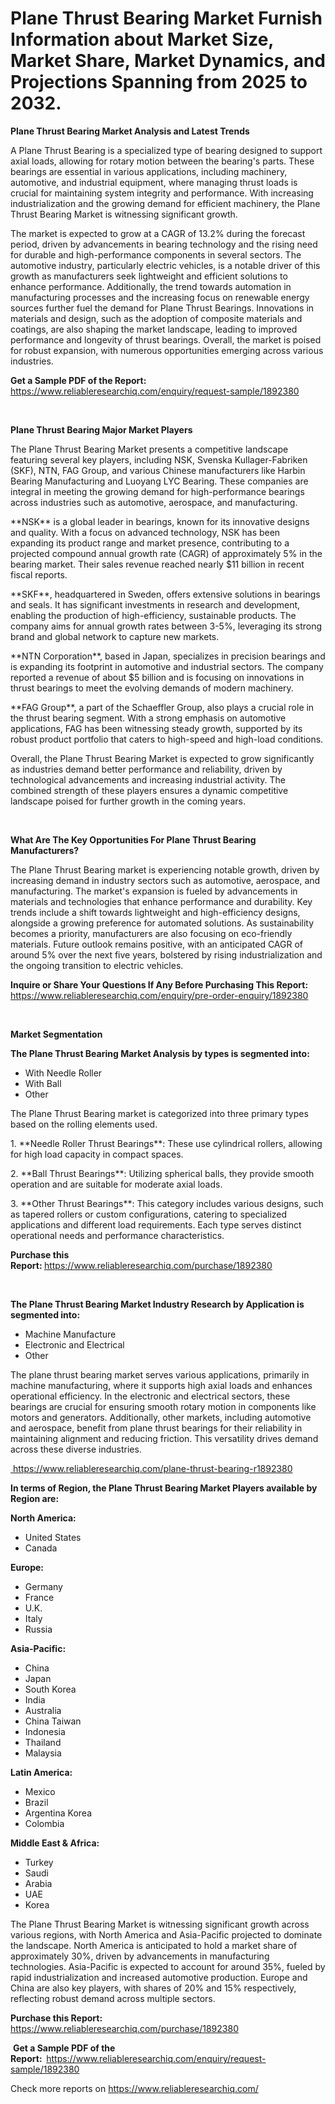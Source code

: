 <p><h1>Plane Thrust Bearing Market Furnish Information about Market Size, Market Share, Market Dynamics, and Projections Spanning from 2025 to 2032.</h1></p><p><strong>Plane Thrust Bearing Market Analysis and Latest Trends</strong></p>
<p><p>A Plane Thrust Bearing is a specialized type of bearing designed to support axial loads, allowing for rotary motion between the bearing's parts. These bearings are essential in various applications, including machinery, automotive, and industrial equipment, where managing thrust loads is crucial for maintaining system integrity and performance. With increasing industrialization and the growing demand for efficient machinery, the Plane Thrust Bearing Market is witnessing significant growth.</p><p>The market is expected to grow at a CAGR of 13.2% during the forecast period, driven by advancements in bearing technology and the rising need for durable and high-performance components in several sectors. The automotive industry, particularly electric vehicles, is a notable driver of this growth as manufacturers seek lightweight and efficient solutions to enhance performance. Additionally, the trend towards automation in manufacturing processes and the increasing focus on renewable energy sources further fuel the demand for Plane Thrust Bearings. Innovations in materials and design, such as the adoption of composite materials and coatings, are also shaping the market landscape, leading to improved performance and longevity of thrust bearings. Overall, the market is poised for robust expansion, with numerous opportunities emerging across various industries.</p></p>
<p><strong>Get a Sample PDF of the Report:&nbsp;</strong> <a href="https://www.reliableresearchiq.com/enquiry/request-sample/1892380?utm_campaign=2843&utm_medium=2&utm_source=Github&utm_content=ia&utm_term=28032025&utm_id=plane-thrust-bearing">https://www.reliableresearchiq.com/enquiry/request-sample/1892380</a></p>
<p>&nbsp;</p>
<p><strong>Plane Thrust Bearing Major Market Players</strong></p>
<p><p>The Plane Thrust Bearing Market presents a competitive landscape featuring several key players, including NSK, Svenska Kullager-Fabriken (SKF), NTN, FAG Group, and various Chinese manufacturers like Harbin Bearing Manufacturing and Luoyang LYC Bearing. These companies are integral in meeting the growing demand for high-performance bearings across industries such as automotive, aerospace, and manufacturing.</p><p>**NSK** is a global leader in bearings, known for its innovative designs and quality. With a focus on advanced technology, NSK has been expanding its product range and market presence, contributing to a projected compound annual growth rate (CAGR) of approximately 5% in the bearing market. Their sales revenue reached nearly $11 billion in recent fiscal reports.</p><p>**SKF**, headquartered in Sweden, offers extensive solutions in bearings and seals. It has significant investments in research and development, enabling the production of high-efficiency, sustainable products. The company aims for annual growth rates between 3-5%, leveraging its strong brand and global network to capture new markets.</p><p>**NTN Corporation**, based in Japan, specializes in precision bearings and is expanding its footprint in automotive and industrial sectors. The company reported a revenue of about $5 billion and is focusing on innovations in thrust bearings to meet the evolving demands of modern machinery.</p><p>**FAG Group**, a part of the Schaeffler Group, also plays a crucial role in the thrust bearing segment. With a strong emphasis on automotive applications, FAG has been witnessing steady growth, supported by its robust product portfolio that caters to high-speed and high-load conditions.</p><p>Overall, the Plane Thrust Bearing Market is expected to grow significantly as industries demand better performance and reliability, driven by technological advancements and increasing industrial activity. The combined strength of these players ensures a dynamic competitive landscape poised for further growth in the coming years.</p></p>
<p>&nbsp;</p>
<p><strong>What Are The Key Opportunities For Plane Thrust Bearing Manufacturers?</strong></p>
<p><p>The Plane Thrust Bearing market is experiencing notable growth, driven by increasing demand in industry sectors such as automotive, aerospace, and manufacturing. The market's expansion is fueled by advancements in materials and technologies that enhance performance and durability. Key trends include a shift towards lightweight and high-efficiency designs, alongside a growing preference for automated solutions. As sustainability becomes a priority, manufacturers are also focusing on eco-friendly materials. Future outlook remains positive, with an anticipated CAGR of around 5% over the next five years, bolstered by rising industrialization and the ongoing transition to electric vehicles.</p></p>
<p><strong>Inquire or Share Your Questions If Any Before Purchasing This Report:</strong> <a href="https://www.reliableresearchiq.com/enquiry/pre-order-enquiry/1892380?utm_campaign=2843&utm_medium=2&utm_source=Github&utm_content=ia&utm_term=28032025&utm_id=plane-thrust-bearing">https://www.reliableresearchiq.com/enquiry/pre-order-enquiry/1892380</a></p>
<p>&nbsp;</p>
<p><strong>Market Segmentation</strong></p>
<p><strong>The Plane Thrust Bearing Market Analysis by types is segmented into:</strong></p>
<p><ul><li>With Needle Roller</li><li>With Ball</li><li>Other</li></ul></p>
<p><p>The Plane Thrust Bearing market is categorized into three primary types based on the rolling elements used. </p><p>1. **Needle Roller Thrust Bearings**: These use cylindrical rollers, allowing for high load capacity in compact spaces. </p><p>2. **Ball Thrust Bearings**: Utilizing spherical balls, they provide smooth operation and are suitable for moderate axial loads. </p><p>3. **Other Thrust Bearings**: This category includes various designs, such as tapered rollers or custom configurations, catering to specialized applications and different load requirements. Each type serves distinct operational needs and performance characteristics.</p></p>
<p><strong>Purchase this Report:&nbsp;</strong><a href="https://www.reliableresearchiq.com/purchase/1892380?utm_campaign=2843&utm_medium=2&utm_source=Github&utm_content=ia&utm_term=28032025&utm_id=plane-thrust-bearing">https://www.reliableresearchiq.com/purchase/1892380</a></p>
<p>&nbsp;</p>
<p><strong>The Plane Thrust Bearing Market Industry Research by Application is segmented into:</strong></p>
<p><ul><li>Machine Manufacture</li><li>Electronic and Electrical</li><li>Other</li></ul></p>
<p><p>The plane thrust bearing market serves various applications, primarily in machine manufacturing, where it supports high axial loads and enhances operational efficiency. In the electronic and electrical sectors, these bearings are crucial for ensuring smooth rotary motion in components like motors and generators. Additionally, other markets, including automotive and aerospace, benefit from plane thrust bearings for their reliability in maintaining alignment and reducing friction. This versatility drives demand across these diverse industries.</p></p>
<p><a href="https://www.reliableresearchiq.com/plane-thrust-bearing-r1892380?utm_campaign=2843&utm_medium=2&utm_source=Github&utm_content=ia&utm_term=28032025&utm_id=plane-thrust-bearing">&nbsp;https://www.reliableresearchiq.com/plane-thrust-bearing-r1892380</a></p>
<p><strong>In terms of Region, the Plane Thrust Bearing Market Players available by Region are:</strong></p>
<p>
    <p> <strong> North America: </strong>
        <ul>
            <li>United States</li>
            <li>Canada</li>
        </ul>
        </p> 
    <p> <strong> Europe: </strong>
        <ul>
            <li>Germany</li>
            <li>France</li>
            <li>U.K.</li>
            <li>Italy</li>
            <li>Russia</li>
        </ul>
        </p> 
    <p> <strong> Asia-Pacific: </strong>
        <ul>
            <li>China</li>
            <li>Japan</li>
            <li>South Korea</li>
            <li>India</li>
            <li>Australia</li>
            <li>China Taiwan</li>
            <li>Indonesia</li>
            <li>Thailand</li>
            <li>Malaysia</li>
        </ul>
        </p> 
    <p> <strong> Latin America: </strong>
        <ul>
            <li>Mexico</li>
            <li>Brazil</li>
            <li>Argentina Korea</li>
            <li>Colombia</li>
        </ul>
        </p> 
    <p> <strong> Middle East & Africa: </strong>
        <ul>
            <li>Turkey</li>
            <li>Saudi</li>
            <li>Arabia</li>
            <li>UAE</li>
            <li>Korea</li>
        </ul>
    </p>
    </p>
<p><p>The Plane Thrust Bearing Market is witnessing significant growth across various regions, with North America and Asia-Pacific projected to dominate the landscape. North America is anticipated to hold a market share of approximately 30%, driven by advancements in manufacturing technologies. Asia-Pacific is expected to account for around 35%, fueled by rapid industrialization and increased automotive production. Europe and China are also key players, with shares of 20% and 15% respectively, reflecting robust demand across multiple sectors.</p></p>
<p><strong>Purchase this Report: </strong><a href="https://www.reliableresearchiq.com/purchase/1892380?utm_campaign=2843&utm_medium=2&utm_source=Github&utm_content=ia&utm_term=28032025&utm_id=plane-thrust-bearing">https://www.reliableresearchiq.com/purchase/1892380</a></p>
<p>&nbsp;<strong>Get a Sample PDF of the Report:&nbsp;&nbsp;</strong><a href="https://www.reliableresearchiq.com/enquiry/request-sample/1892380?utm_campaign=2843&utm_medium=2&utm_source=Github&utm_content=ia&utm_term=28032025&utm_id=plane-thrust-bearing">https://www.reliableresearchiq.com/enquiry/request-sample/1892380</a></p>
<p><strong></strong></p>
<p>Check more reports on <a href="https://www.reliableresearchiq.com/?utm_campaign=2843&utm_medium=2&utm_source=Github&utm_content=ia&utm_term=28032025&utm_id=plane-thrust-bearing">https://www.reliableresearchiq.com/</a></p>